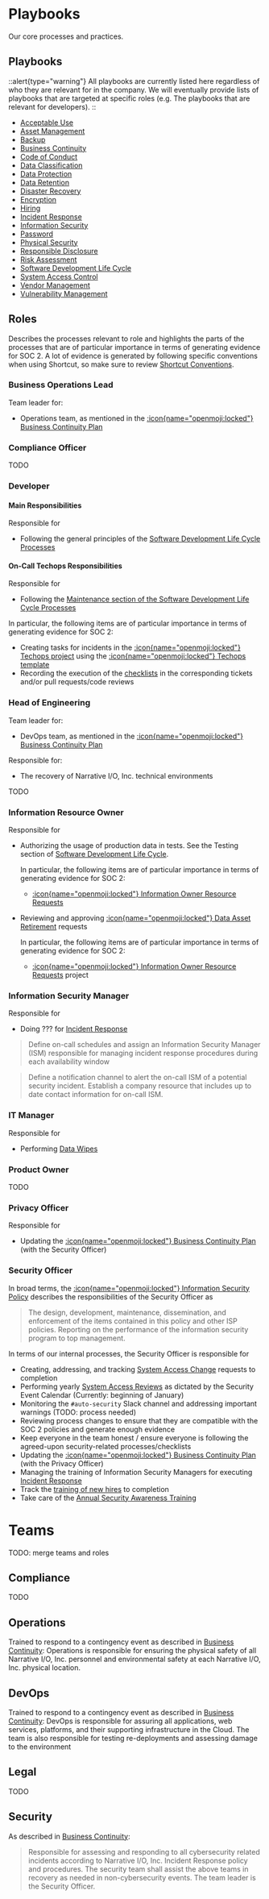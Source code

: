 # Playbooks

Our core processes and practices.

## Playbooks

::alert{type="warning"}
All playbooks are currently listed here regardless of who they are relevant for in the company.
We will eventually provide lists of playbooks that are targeted at specific roles 
(e.g. The playbooks that are relevant for developers).
::

- [Acceptable Use](/playbooks/acceptable-use)
- [Asset Management](/playbooks/asset-management)
- [Backup](/playbooks/backup)
- [Business Continuity](/playbooks/business-continuity)
- [Code of Conduct](/playbooks/code-of-conduct)
- [Data Classification](/playbooks/data-classification)
- [Data Protection](/playbooks/data-protection)
- [Data Retention](/playbooks/data-retention)
- [Disaster Recovery](/playbooks/disaster-recovery)
- [Encryption](/playbooks/encryption)
- [Hiring](/playbooks/hiring)
- [Incident Response](/playbooks/incident-response)
- [Information Security](/playbooks/information-security)
- [Password](/playbooks/password)
- [Physical Security](/playbooks/physical-security)
- [Responsible Disclosure](/playbooks/responsible-disclosure)
- [Risk Assessment](/playbooks/risk-assessment)
- [Software Development Life Cycle](/playbooks/software-development-life-cycle)
- [System Access Control](/playbooks/system-access-control)
- [Vendor Management](/playbooks/vendor-management)
- [Vulnerability Management](/playbooks/vulnerability-management)

## Roles

Describes the processes relevant to role and highlights the parts of the processes that are of particular importance in terms of generating evidence for SOC 2.
A lot of evidence is generated by following specific conventions when using Shortcut, so make sure to review [Shortcut Conventions](./shortcut-conventions.md).

### Business Operations Lead

Team leader for:
- Operations team, as mentioned in the [:icon{name="openmoji:locked"} Business Continuity Plan](https://app.drata.com/policy-builder/4)

### Compliance Officer

TODO

### Developer

#### Main Responsibilities
Responsible for
- Following the general principles of the [Software Development Life Cycle Processes](/playbooks/software-development-life-cycle)

#### On-Call Techops Responsibilities

Responsible for
- Following the [Maintenance section of the Software Development Life Cycle Processes](/playbooks/software-development-life-cycle#maintenance)

In particular, the following items are of particular importance in terms of generating evidence for SOC 2:
- Creating tasks for incidents in the [:icon{name="openmoji:locked"} Techops project](https://app.shortcut.com/narrativeio/project/10791/) using the [:icon{name="openmoji:locked"} Techops template](https://app.shortcut.com/narrativeio/stories/new?template_id=61b239b5-2438-430d-a90f-91dba0e2f99b)
- Recording the execution of the [checklists](/checklists/) in the corresponding tickets and/or pull requests/code reviews

### Head of Engineering

Team leader for:
- DevOps team, as mentioned in the [:icon{name="openmoji:locked"} Business Continuity Plan](https://app.drata.com/policy-builder/4) 

Responsible for:
- The recovery of Narrative I/O, Inc. technical environments

TODO

### Information Resource Owner

Responsible for 
- Authorizing the usage of production data in tests. See the Testing section of [Software Development Life Cycle](/playbooks/software-development-life-cycle#testing). 

  In particular, the following items are of particular importance in terms of generating evidence for SOC 2:
  - [:icon{name="openmoji:locked"} Information Owner Resource Requests](https://app.shortcut.com/narrativeio/project/21302/process-exception-requests)
- Reviewing and approving [:icon{name="openmoji:locked"} Data Asset Retirement](/playbooks/asset-management.md#data-asset-retirement) requests

  In particular, the following items are of particular importance in terms of generating evidence for SOC 2:
  - [:icon{name="openmoji:locked"} Information Owner Resource Requests](https://app.shortcut.com/narrativeio/project/21302/process-exception-requests) project

### Information Security Manager

Responsible for
- Doing ??? for [Incident Response](/playbooks/incident-response)

> Define on-call schedules and assign an Information Security Manager (ISM) responsible for managing incident response procedures during each availability window

> Define a notification channel to alert the on-call ISM of a potential security incident. Establish a company resource that includes up to date contact information for on-call ISM.

### IT Manager

Responsible for
- Performing [Data Wipes](/playbooks/asset-management#data-wipe)

### Product Owner

TODO

### Privacy Officer

Responsible for
- Updating the [:icon{name="openmoji:locked"} Business Continuity Plan](https://app.drata.com/policy-builder/4) (with the Security Officer)

### Security Officer

In broad terms, the [:icon{name="openmoji:locked"} Information Security Policy](https://app.drata.com/policy-builder/13) describes the responsibilities of the Security Officer as
> The design, development, maintenance, dissemination, and enforcement of the items contained in this policy and other ISP policies.
> Reporting on the performance of the information security program to top management.

In terms of our internal processes, the Security Officer is responsible for
- Creating, addressing, and tracking [System Access Change](/playbooks/system-access-control#system-access-change) requests to completion
- Performing yearly [System Access Reviews](/playbooks/system-access-control#system-access-review) as dictated by the Security Event Calendar (Currently: beginning of January)
- Monitoring the `#auto-security`  Slack channel and addressing important warnings (TODO: process needed)
- Reviewing process changes to ensure that they are compatible with the SOC 2 policies and generate enough evidence
- Keep everyone in the team honest / ensure everyone is following the agreed-upon security-related processes/checklists
- Updating the [:icon{name="openmoji:locked"} Business Continuity Plan](https://app.drata.com/policy-builder/4) (with the Privacy Officer)
- Managing the training of Information Security Managers for executing [Incident Response](../playbooks/incident-response.md)
- Track the [training of new hires](/playbooks/hiring#security-training) to completion
- Take care of the [Annual Security Awareness Training](/playbooks/information-security#annual-security-awareness-training)


# Teams

TODO: merge teams and roles

## Compliance
TODO

## Operations

Trained to respond to a contingency event as described in [Business Continuity](/playbooks/business-continuity#business-continuity-plan): Operations is responsible for ensuring the physical safety of all Narrative I/O, Inc. personnel and environmental safety at each Narrative I/O, Inc. physical location. 


## DevOps

Trained to respond to a contingency event as described in [Business Continuity](/playbooks/business-continuity#business-continuity-plan): DevOps is responsible for assuring all applications, web services, platforms, and their supporting infrastructure in the Cloud. The team is also responsible for testing re-deployments and assessing damage to the environment

## Legal
TODO

## Security

As described in [Business Continuity](/playbooks/business-continuity#business-continuity-plan): 
> Responsible for assessing and responding to all cybersecurity related incidents according to Narrative I/O, Inc. Incident Response policy and procedures. The security team shall assist the above teams in recovery as needed in non-cybersecurity events. The team leader is the Security Officer.